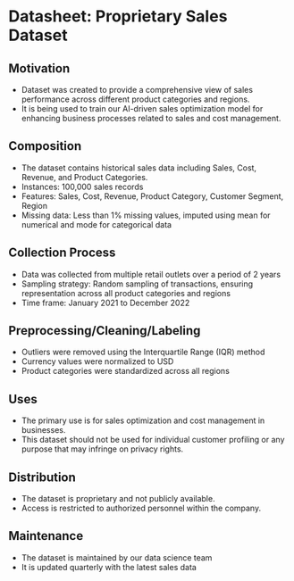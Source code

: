# Datasheet: Proprietary Sales Dataset

## Motivation

- Dataset was created to provide a comprehensive view of sales performance across different product categories and regions.
- It is being used to train our AI-driven sales optimization model for enhancing business processes related to sales and cost management.

## Composition

- The dataset contains historical sales data including Sales, Cost, Revenue, and Product Categories.
- Instances: 100,000 sales records
- Features: Sales, Cost, Revenue, Product Category, Customer Segment, Region
- Missing data: Less than 1% missing values, imputed using mean for numerical and mode for categorical data

## Collection Process

- Data was collected from multiple retail outlets over a period of 2 years
- Sampling strategy: Random sampling of transactions, ensuring representation across all product categories and regions
- Time frame: January 2021 to December 2022

## Preprocessing/Cleaning/Labeling

- Outliers were removed using the Interquartile Range (IQR) method
- Currency values were normalized to USD
- Product categories were standardized across all regions

## Uses

- The primary use is for sales optimization and cost management in businesses.
- This dataset should not be used for individual customer profiling or any purpose that may infringe on privacy rights.

## Distribution

- The dataset is proprietary and not publicly available.
- Access is restricted to authorized personnel within the company.

## Maintenance

- The dataset is maintained by our data science team
- It is updated quarterly with the latest sales data
